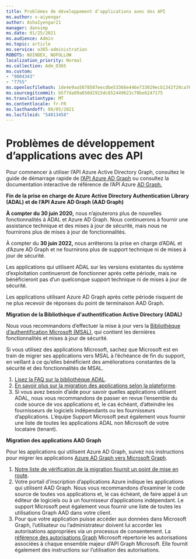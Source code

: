 ```yaml
---
title: Problèmes de développement d’applications avec des API
ms.author: v-aiyengar
author: AshaIyengar21
manager: dansimp
ms.date: 01/25/2021
ms.audience: Admin
ms.topic: article
ms.service: o365-administration
ROBOTS: NOINDEX, NOFOLLOW
localization_priority: Normal
ms.collection: Adm_O365
ms.custom:
- "9004343"
- "7755"
ms.openlocfilehash: 1de4e9aa5078507eecdbe53366e446e733029ecb1342f20ca701fa7f95a06fa9
ms.sourcegitcommit: b5f7da89a650d2915dc652449623c78be6247175
ms.translationtype: MT
ms.contentlocale: fr-FR
ms.lasthandoff: 08/05/2021
ms.locfileid: "54013458"
---
```

# <a name="issues-developing-applications-with-apis"></a>Problèmes de développement d’applications avec des API

Pour commencer à utiliser l’API Azure Active Directory Graph, consultez le guide de démarrage rapide de [l’API Azure AD Graph](https://docs.microsoft.com/azure/active-directory/develop/microsoft-graph-intro) ou consultez la documentation interactive de référence de l’API Azure [AD Graph.](https://docs.microsoft.com/previous-versions/azure/ad/graph/api/api-catalog)

**Fin de la prise en charge de Azure Active Directory Authentication Library (ADAL) et de l’API Azure AD Graph (AAD Graph)**

**À compter du 30 juin 2020,** nous n’ajouterons plus de nouvelles fonctionnalités à ADAL et Azure AD Graph. Nous continuerons à fournir une assistance technique et des mises à jour de sécurité, mais nous ne fournirons plus de mises à jour de fonctionnalités.

À compter du **30 juin 2022,** nous arrêterons la prise en charge d’ADAL et d’Azure AD Graph et ne fournirons plus de support technique ni de mises à jour de sécurité.

Les applications qui utilisent ADAL sur les versions existantes du système d’exploitation continueront de fonctionner après cette période, mais ne bénéficieront pas d’un quelconque support technique ni de mises à jour de sécurité.

Les applications utilisant Azure AD Graph après cette période risquent de ne plus recevoir de réponses du point de terminaison AAD Graph.

**Migration de la Bibliothèque d'authentification Active Directory (ADAL)**

Nous vous recommandons d’effectuer la mise à jour vers la [Bibliothèque d’authentification Microsoft (MSAL)](https://docs.microsoft.com/azure/active-directory/develop/v2-overview), qui contient les dernières fonctionnalités et mises à jour de sécurité.

Si vous utilisez des applications Microsoft, sachez que Microsoft est en train de migrer ses applications vers MSAL à l’échéance de fin du support, en veillant à ce qu’elles bénéficient des améliorations constantes de la sécurité et des fonctionnalités de MSAL.

1. [Lisez la FAQ sur la bibliothèque ADAL](https://docs.microsoft.com/azure/active-directory/develop/msal-migration#frequently-asked-questions-faq).
1. [En savoir plus sur la migration des applications selon la plateforme](https://docs.microsoft.com/azure/active-directory/develop/msal-migration#frequently-asked-questions-faq).
1. Si vous avez besoin d’aide pour savoir quelles applications utilisent ADAL, nous vous recommandons de passer en revue l’ensemble du code source de vos applications et, le cas échéant, d’atteindre les fournisseurs de logiciels indépendants ou les fournisseurs d’applications. L’équipe Support Microsoft peut également vous fournir une liste de toutes les applications ADAL non Microsoft de votre locataire (tenant).

**Migration des applications AAD Graph**

Pour les applications qui utilisent Azure AD Graph, suivez nos instructions pour migrer les applications [Azure AD Graph vers Microsoft Graph](https://docs.microsoft.com/graph/migrate-azure-ad-graph-overview?view=graph-rest-1.0&preserve-view=true).

1. [Notre liste de vérification de la migration fournit un point de mise en route](https://docs.microsoft.com/graph/migrate-azure-ad-graph-planning-checklist). 
1. Votre portail d’inscription d’applications Azure indique les applications qui utilisent AAD Graph. Nous vous recommandons d’examiner le code source de toutes vos applications et, le cas échéant, de faire appel à un éditeur de logiciels ou à un fournisseur d’applications indépendant. Le support Microsoft peut également vous fournir une liste de toutes les utilisations Graph AAD dans votre client.
1. Pour que votre application puisse accéder aux données dans Microsoft Graph, l’utilisateur ou l’administrateur doivent lui accorder les autorisations appropriées via un processus de consentement. La [référence des autorisations Graph](https://docs.microsoft.com/graph/permissions-reference?context=graph%2Fapi%2Fbeta&view=graph-rest-beta&preserve-view=true) Microsoft répertorie les autorisations associées à chaque ensemble majeur d’API Graph Microsoft. Elle fournit également des instructions sur l’utilisation des autorisations.
